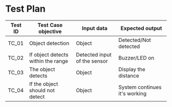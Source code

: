 # Test Plan


|Test ID   |Test Case objective  |Input data   |Expected output   |
|----------|---------------------|-------------|------------------|
|TC_01     |Object detection        |Object |Detected/Not detected|
|TC_02   |If object detects within the range  |Detected input of the sensor |Buzzer/LED on|
|TC_03   |The object detects|Object |Display the distance|
|TC_04|If the object should not detect  |Object |System continues it's working|
